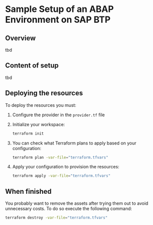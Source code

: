 # Sample Setup of an ABAP Environment on SAP BTP

## Overview

tbd

## Content of setup

tbd

## Deploying the resources

To deploy the resources you must:

1. Configure the provider in the `provider.tf` file
2. Initialize your workspace:

   ```bash
   terraform init
   ```

3. You can check what Terraform plans to apply based on your configuration:

   ```bash
   terraform plan -var-file="terraform.tfvars" 
   ```

4. Apply your configuration to provision the resources:

   ```bash
   terraform apply -var-file="terraform.tfvars"
   ```

## When finished

You probably want to remove the assets after trying them out to avoid unnecessary costs. To do so execute the following command:

```bash
terraform destroy -var-file="terraform.tfvars"
```
